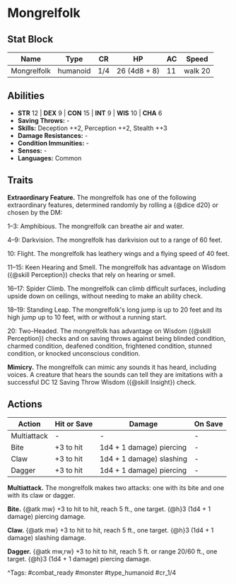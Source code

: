 # Mongrelfolk

## Stat Block

| Name | Type | CR | HP | AC | Speed |
|------|------|----|----|----|-------|
| Mongrelfolk | humanoid | 1/4 | 26 (4d8 + 8) | 11 | walk 20 |

## Abilities

- **STR** 12 | **DEX** 9 | **CON** 15 | **INT** 9 | **WIS** 10 | **CHA** 6
- **Saving Throws:** -  
- **Skills:** Deception ++2, Perception ++2, Stealth ++3  
- **Damage Resistances:** -  
- **Condition Immunities:** -  
- **Senses:** -  
- **Languages:** Common

## Traits

**Extraordinary Feature.** The mongrelfolk has one of the following extraordinary features, determined randomly by rolling a {@dice d20} or chosen by the DM:

1–3: Amphibious. The mongrelfolk can breathe air and water.

4–9: Darkvision. The mongrelfolk has darkvision out to a range of 60 feet.

10: Flight. The mongrelfolk has leathery wings and a flying speed of 40 feet.

11–15: Keen Hearing and Smell. The mongrelfolk has advantage on Wisdom ({@skill Perception}) checks that rely on hearing or smell.

16–17: Spider Climb. The mongrelfolk can climb difficult surfaces, including upside down on ceilings, without needing to make an ability check.

18–19: Standing Leap. The mongrelfolk's long jump is up to 20 feet and its high jump up to 10 feet, with or without a running start.

20: Two-Headed. The mongrelfolk has advantage on Wisdom ({@skill Perception}) checks and on saving throws against being blinded condition, charmed condition, deafened condition, frightened condition, stunned condition, or knocked unconscious condition.

**Mimicry.** The mongrelfolk can mimic any sounds it has heard, including voices. A creature that hears the sounds can tell they are imitations with a successful DC 12 Saving Throw Wisdom ({@skill Insight}) check.


## Actions

| Action | Hit or Save | Damage | On Save |
|--------|--------------|--------|----------|
| Multiattack | - | - | - |
| Bite | +3 to hit | 1d4 + 1 damage) piercing | - |
| Claw | +3 to hit | 1d4 + 1 damage) slashing | - |
| Dagger | +3 to hit | 1d4 + 1 damage) piercing | - |

**Multiattack.** The mongrelfolk makes two attacks: one with its bite and one with its claw or dagger.

**Bite.** {@atk mw} +3 to hit to hit, reach 5 ft., one target. {@h}3 (1d4 + 1 damage) piercing damage.

**Claw.** {@atk mw} +3 to hit to hit, reach 5 ft., one target. {@h}3 (1d4 + 1 damage) slashing damage.

**Dagger.** {@atk mw,rw} +3 to hit to hit, reach 5 ft. or range 20/60 ft., one target. {@h}3 (1d4 + 1 damage) piercing damage.


^Tags: #combat_ready #monster #type_humanoid #cr_1/4